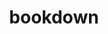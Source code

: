 ---
title: "bookdown"
CRAN: "https://CRAN.R-project.org/package=PACKAGE"
github: "https://github.com/repospec"
docs: ""
---